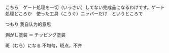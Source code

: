 こちら　ゲート処理を一切（いっさい）してない完成品になるわけです。ゲート処理どころか　使った工具（こうぐ）ニッパーだけ　というところで

つもり 我自认为的意思


剥がし塗装 ＝ チッピング塗装

斑（むら）になる  不均匀，斑点，不齐